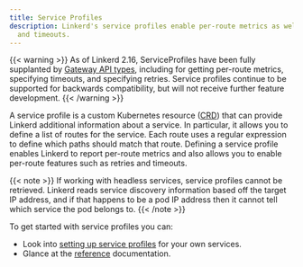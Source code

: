 ```yaml
---
title: Service Profiles
description: Linkerd's service profiles enable per-route metrics as well as retries
  and timeouts.
---
```


{{< warning >}}
As of Linkerd 2.16, ServiceProfiles have been fully supplanted by [Gateway API
types](gateway-api/), including for getting per-route metrics, specifying
timeouts, and specifying retries. Service profiles continue to be supported for
backwards compatibility, but will not receive further feature development.
{{< /warning >}}

A service profile is a custom Kubernetes resource ([CRD][crd]) that can provide
Linkerd additional information about a service. In particular, it allows you to
define a list of routes for the service. Each route uses a regular expression
to define which paths should match that route. Defining a service profile
enables Linkerd to report per-route metrics and also allows you to enable
per-route features such as retries and timeouts.

{{< note >}}
If working with headless services, service profiles cannot be retrieved. Linkerd
reads service discovery information based off the target IP address, and if that
happens to be a pod IP address then it cannot tell which service the pod belongs
to.
{{< /note >}}

To get started with service profiles you can:

- Look into [setting up service profiles](../tasks/setting-up-service-profiles/)
  for your own services.
- Glance at the [reference](../reference/service-profiles/) documentation.

[crd]: https://kubernetes.io/docs/concepts/extend-kubernetes/api-extension/custom-resources/
